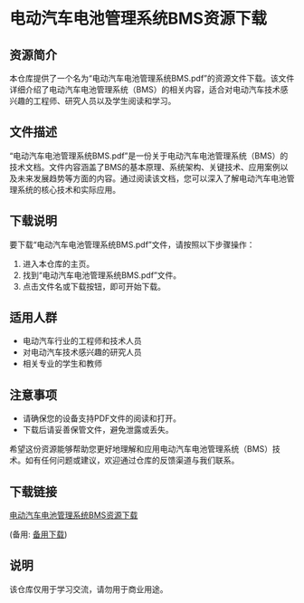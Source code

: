 # 电动汽车电池管理系统BMS资源下载

## 资源简介

本仓库提供了一个名为“电动汽车电池管理系统BMS.pdf”的资源文件下载。该文件详细介绍了电动汽车电池管理系统（BMS）的相关内容，适合对电动汽车技术感兴趣的工程师、研究人员以及学生阅读和学习。

## 文件描述

“电动汽车电池管理系统BMS.pdf”是一份关于电动汽车电池管理系统（BMS）的技术文档。文件内容涵盖了BMS的基本原理、系统架构、关键技术、应用案例以及未来发展趋势等方面的内容。通过阅读该文档，您可以深入了解电动汽车电池管理系统的核心技术和实际应用。

## 下载说明

要下载“电动汽车电池管理系统BMS.pdf”文件，请按照以下步骤操作：

1. 进入本仓库的主页。
2. 找到“电动汽车电池管理系统BMS.pdf”文件。
3. 点击文件名或下载按钮，即可开始下载。

## 适用人群

- 电动汽车行业的工程师和技术人员
- 对电动汽车技术感兴趣的研究人员
- 相关专业的学生和教师

## 注意事项

- 请确保您的设备支持PDF文件的阅读和打开。
- 下载后请妥善保管文件，避免泄露或丢失。

希望这份资源能够帮助您更好地理解和应用电动汽车电池管理系统（BMS）技术。如有任何问题或建议，欢迎通过仓库的反馈渠道与我们联系。

## 下载链接
[电动汽车电池管理系统BMS资源下载](https://pan.quark.cn/s/21fcad285f0f) 

(备用: [备用下载](https://pan.baidu.com/s/1pR6FKgpce04Tp7D0HskJKQ?pwd=1234))

## 说明

该仓库仅用于学习交流，请勿用于商业用途。
